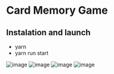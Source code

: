 # Card Memory Game

## Instalation and launch
 * yarn
 * yarn run start

![image](https://user-images.githubusercontent.com/54241089/127736860-aa068a98-fb45-421d-bf9b-9f28a826d329.png)
![image](https://user-images.githubusercontent.com/54241089/127736886-637a6542-9860-4e02-8bf8-f9979ac62974.png)
![image](https://user-images.githubusercontent.com/54241089/127736896-4aa68575-cc63-4335-87fd-b32871601601.png)
![image](https://user-images.githubusercontent.com/54241089/127736901-6b463ff9-d504-4147-86f0-2d920cde83af.png)

